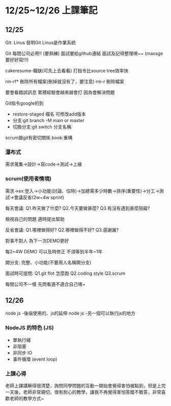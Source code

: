 # 12/25~12/26 上課筆記

## 12/25
Git: Linus 發明Git 
Linus是作業系統

Git 每間公司必用!! (要熟練)
面試要給github連結 面試及記得整理唷~~
(massge要好好寫!!!)

cakeresume-職缺(可先上去看看)
打指令比source tree效率快

rm-rf* 刪除所有檔案(刪掉就沒有了，要注意)
rm-r 刪除檔案

要會看錯誤訊息 累積經驗會越來越會打 因為會解決問題

Git指令google的到

- restore-staged 檔名 可修改add版本
- 分支:git branch -M main or master
- 切換分支:git switch 分支名稱

scrum跟git有密切關係
book:重構

### 瀑布式
需求蒐集->設計->寫code->測試->上線

### scrum(使用者情境)
需求->ex:登入->小功能(討論、估時)->加總需多少時數->排序(重要性)->分工->測試->會議反省(2w~4w sprint)

每天會議:
Q1.昨天做了什麼?
Q2.今天要做甚麼?
Q3.有沒有遇到甚麼阻礙?

檢視自己的問題 適時提出幫助

反省會議:
Q1.哪裡做得好?
Q2.哪裡做得不好?
Q3.感謝誰?

對事不對人 為下一次DEMO更好

每2~4W DEMO 可以及時修正 不須等到半年~1年



開分支: 完整、小功能(不要用人名稱開分支)

面試時可提問:
Q1.git flot 怎麼跑
Q2.coding style
Q3.scrum

每間公司不一樣 先問看適不適合自己唷~




## 12/26
node js -後端使用的、js的延伸
node js -另一個可以執行js的地方


### NodeJS 的特色 (JS)
- 單執行緒
- 非阻塞
- 非同步 IO
- 事件循環 (event loop)


### 上課心得
老師上課講解得很清楚，詢問同學問題的互動一開始會覺得害怕被點到，但是上完一天後，老師非常親切，很有耐心的教學，讓我不再覺得害怕答錯不敢答，非常喜歡老師的教學方式~
